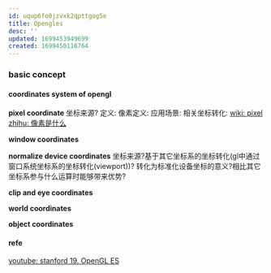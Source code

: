 ```yaml
---
id: uqup6fo0jzvxk2qpttgog5e
title: Opengles
desc: ''
updated: 1699453949699
created: 1699450116764
---
```

### basic concept
#### coordinates system of opengl
**pixel coordinate**
坐标来源?
定义:
像素定义:
应用场景:
相关坐标转化:
[wiki: pixel](https://zh.wikipedia.org/zh-hans/%E5%83%8F%E7%B4%A0)
[zhihu: 像素是什么](https://zhuanlan.zhihu.com/p/578202748)

**window coordinates**

**normalize device coordinates**
坐标来源?基于其它坐标系的坐标转化(gl中通过窗口系统坐标系的坐标转化(viewport))?
转化为标准化设备坐标的意义?相比其它坐标系参与什么运算时能够带来优势?

**clip and eye coordinates**

**world coordinates**

**object coordinates**




#### refe
[youtube: stanford 19. OpenGL ES](https://www.youtube.com/watch?v=_WcMe4Yj0NM&t=232s)